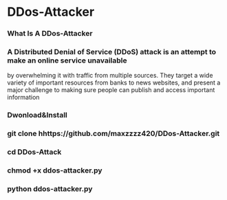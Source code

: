 # DDos-Attacker
### What Is A DDos-Attacker

### A Distributed Denial of Service (DDoS) attack is an attempt to make an online service unavailable 
by overwhelming it with traffic from multiple sources. They target a wide variety of important resources
from banks to news websites, and present a major challenge to making sure people can publish and access important information

### Dwonload&Install

### git clone hhttps://github.com/maxzzzz420/DDos-Attacker.git

### cd DDos-Attack

### chmod +x ddos-attacker.py

### python ddos-attacker.py



